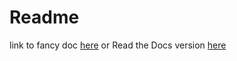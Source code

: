 # Readme

link to fancy doc [here](https://ShahNafisRafique.github.io/learning-ghidra/)
or Read the Docs version [here](https://learning-ghidra.readthedocs.io/en/latest/)
